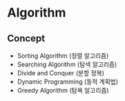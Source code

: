 # Algorithm
## Concept
* Sorting Algorithm (정렬 알고리즘)
* Searching Algorithm (탐색 알고리즘)
* Divide and Conquer (분할 정복)
* Dynamic Programming (동적 계획법)
* Greedy Algorithm (탐욕 알고리즘)
